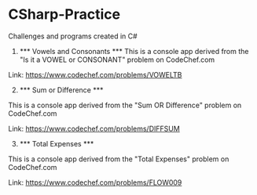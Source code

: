 # CSharp-Practice
Challenges and programs created in C#


1. *** Vowels and Consonants ***
This is a console app derived from the "Is it a VOWEL or CONSONANT" problem on CodeChef.com

Link: https://www.codechef.com/problems/VOWELTB



2. *** Sum or Difference ***

This is a console app derived from the "Sum OR Difference" problem on CodeChef.com

Link: https://www.codechef.com/problems/DIFFSUM



3. *** Total Expenses ***

This is a console app derived from the "Total Expenses" problem on CodeChef.com

Link: https://www.codechef.com/problems/FLOW009

